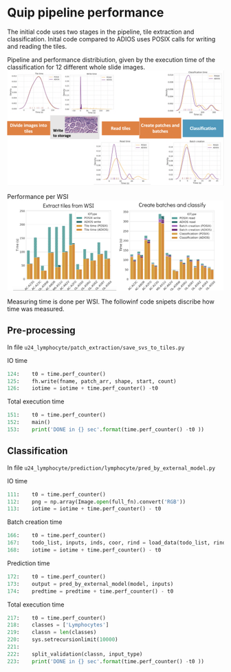 # Quip pipeline performance

The initial code uses two stages in the pipeline, tile extraction and classification. 
Inital code compared to ADIOS uses POSIX calls for writing and reading the tiles.

Pipeline and performance distribiution, given by the execution time of the classification for 12 different whole slide images. 
![WSI pipeline](wsi_pipeline.jpg)

Performance per WSI
![WSI classification performance](wsi_classification.jpg)

Measuring time is done per WSI. The followinf code snipets discribe how time was measured.

## Pre-processing

In file `u24_lymphocyte/patch_extraction/save_svs_to_tiles.py`

IO time 
```python
124:    t0 = time.perf_counter()
125:    fh.write(fname, patch_arr, shape, start, count)
126:    iotime = iotime + time.perf_counter() -t0
```

Total execution time
```python
151:    t0 = time.perf_counter()
152:    main()
153:    print('DONE in {} sec'.format(time.perf_counter() -t0 ))
```

## Classification

In file `u24_lymphocyte/prediction/lymphocyte/pred_by_external_model.py`

IO time
```python
111:    t0 = time.perf_counter()
112:    png = np.array(Image.open(full_fn).convert('RGB'))
113:    iotime = iotime + time.perf_counter() - t0
```

Batch creation time
```python
166:    t0 = time.perf_counter()
167:    todo_list, inputs, inds, coor, rind = load_data(todo_list, rind, input_type)
168:    iotime = iotime + time.perf_counter() - t0
```

Prediction time
```python
172:    t0 = time.perf_counter()
173:    output = pred_by_external_model(model, inputs)
174:    predtime = predtime + time.perf_counter() - t0
```


Total execution time
```python
217:    t0 = time.perf_counter()
218:    classes = ['Lymphocytes']
219:    classn = len(classes)
220:    sys.setrecursionlimit(10000)
221:
222:    split_validation(classn, input_type)
223:    print('DONE in {} sec'.format(time.perf_counter() -t0 ))
```
